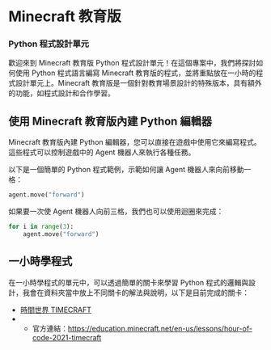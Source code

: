 # Minecraft 教育版

### Python 程式設計單元   

歡迎來到 Minecraft 教育版 Python 程式設計單元！在這個專案中，我們將探討如何使用 Python 程式語言編寫 Minecraft 教育版的程式，並將重點放在一小時的程式設計單元上。Minecraft 教育版是一個針對教育場景設計的特殊版本，具有額外的功能，如程式設計和合作學習。

## 使用 Minecraft 教育版內建 Python 編輯器

Minecraft 教育版內建 Python 編輯器，您可以直接在遊戲中使用它來編寫程式。這些程式可以控制遊戲中的 Agent 機器人來執行各種任務。

以下是一個簡單的 Python 程式範例，示範如何讓 Agent 機器人來向前移動一格：  

```python
agent.move("forward")
```

如果要一次使 Agent 機器人向前三格，我們也可以使用迴圈來完成：  

```python
for i in range(3):
    agent.move("forward")
```

## 一小時學程式
  
在一小時學程式的單元中，可以透過簡單的關卡來學習 Python 程式的邏輯與設計，我會在資料夾當中放上不同關卡的解法與說明，以下是目前完成的關卡：
- [時間世界 TIMECRAFT](https://github.com/KageRyo/MinecraftEducation/tree/main/HOUR%20OF%20CODE%202021%20-%20TIMECRAFT)
- - 官方連結：https://education.minecraft.net/en-us/lessons/hour-of-code-2021-timecraft
